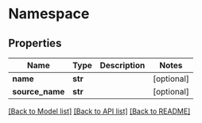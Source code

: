 # Namespace

## Properties
Name | Type | Description | Notes
------------ | ------------- | ------------- | -------------
**name** | **str** |  | [optional] 
**source_name** | **str** |  | [optional] 

[[Back to Model list]](../README.md#documentation-for-models) [[Back to API list]](../README.md#documentation-for-api-endpoints) [[Back to README]](../README.md)


